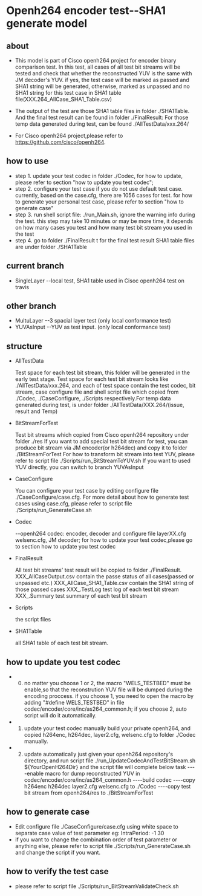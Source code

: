 
Openh264 encoder test--SHA1 generate model
==========================================
about
-----
-   This model is part of Cisco openh264 project for encoder binary comparison test.
	In this test, all cases of all test bit streams will be tested and check that whether 
	the reconstructed YUV is the same with JM decoder's YUV. if yes, the test case 
	will be marked as passed and SHA1 string will be generated, otherwise, marked as unpassed 
	and no SHA1 string for this test case in SHA1 table file(XXX.264_AllCase_SHA1_Table.csv)

-   The output of the test are those SHA1 table files in folder  ./SHA1Table.
	And the final test result can be found in folder ./FinalResult:
	For those temp data generated during test, can be found ./AllTestData/xxx.264/

-   For Cisco openh264 project,please refer to https://github.com/cisco/openh264. 
 
how to use
----------
-   step 1. update your test codec in folder ./Codec, for how to update, please refer to section 
	      "how to update you test codec";
-   step 2. configure your test case if you do not use default test case. currently, based on the case.cfg,
          there are 1056 cases for test.
          for how to generate your personal test case, please refer to section "how to generate case"	
-   step 3. run shell script file: ./run_Main.sh, ignore the warning info during the test.
	      this step may  take 10 minutes or may be  more time, it depends on how many cases you test and 
	      how many test bit stream you used in the test
-   step 4. go to folder ./FinalResult t for the final test result
          SHA1 table files are under folder ./SHA1Table		


current branch
--------------
-    SingleLayer --local test, SHA1 table used in Cisoc openh264 test on travis
	  
other branch
------------
-   MultuLayer   --3 spacial layer test (only local conformance test)
-   YUVAsInput   --YUV as test input.   (only local conformance test)
	  
structure
---------

-   AllTestData
 
	Test space for each test bit stream, this folder will be generated in the early test stage.
	Test space for each test bit stream looks like ./AllTestData/xxx.264, and each of test space 
	contain the test codec, bit stream, case configure file and shell script file which copied from
	./Codec, ./CaseConfigure, ./Scripts respectively.For temp data generated during test, is under 
	folder   ./AllTestData/XXX.264/(issue, result and Temp)
	
	    
-   BitStreamForTest
  
       Test bit streams which copied from Cisco openh264 repository under folder ./res
        If you want to add special test bit stream for test, you can produce bit stream via JM
        encoder(or h264dec) and copy it to folder ./BitStreamForTest
        For how to transform bit stream into test YUV, please refer to script file 
         ./Scripts/run_BitStreamToYUV.sh
        If you want to used YUV directly, you can switch to branch YUVAsInput
	 
-   CaseConfigure
  
	You can configure your test case by editing configure file ./CaseConfigure/case.cfg.
	For more detail about how to generate test cases using case.cfg, please refer to script
	file ./Scripts/run_GenerateCase.sh 

-   Codec
   
	--openh264 codec: encoder, decoder and configure file layerXX.cfg welsenc.cfg, 
	JM decoder;
	for how to	update your test codec,please go to section  how to update you test codec

-   FinalResult
  
	All test bit streams' test result will be copied to folder ./FinalResult.
	XXX_AllCaseOutput.csv       contain the passe status of all cases(passed or unpassed etc.)
	XXX_AllCase_SHA1_Table.csv  contain the SHA1 string of those  passed cases
	XXX_.TestLog    test log of each test bit stream
	XXX_.Summary    test summary of each test bit stream

-   Scripts
   
    the script files 
	
-   SHA1Table
   
    all SHA1 table of each test bit stream.


how to update you test codec
----------------------------

-  0. no matter you choose 1 or 2, the macro "WELS_TESTBED" must be enable,so that the reconstrution YUV file 
       will be dumped during the encoding proccess. 
       if you choose 1, you need to open the macro by adding "#define WELS_TESTBED" in file 
       codec/encoder/core/inc/as264_common.h;
       if you choose 2, auto script will do it automatically.

-  1. update your test codec manually
	build your private openh264, and copied  h264enc, h264dec, layer2.cfg, welsenc.cfg 
	to folder ./Codec manually.
-  2. update automatically
	just given your openh264 repository's directory, and run script file 
	./run_UpdateCodecAndTestBitStream.sh  ${YourOpenH264Dir}
	and the script file will complete below task
	----enable macro for dump reconstructed YUV in codec/encoder/core/inc/as264_common.h
	----build codec
	----copy h264enc h264dec layer2.cfg welsenc.cfg to ./Codec
	----copy test bit stream from openh264/res  to ./BitStreamForTest
		

how to generate case
--------------------
-   Edit configure file ./CaseConfigure/case.cfg
    using white space to separate  case  value  of test parameter 
    eg: IntraPeriod:  -1   30  
-   if you want to change the combination order of test parameter or anything else,
     please refer to script file ./Scripts/run_GenerateCase.sh and change the script 
	 if you want.

how to verify  the test case
---------------------------
-   please refer to script file ./Scripts/run_BitStreamValidateCheck.sh

